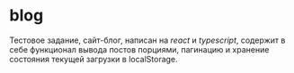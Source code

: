 # blog
Тестовое задание, сайт-блог, написан на *react* и *typescript*, содержит в себе функционал вывода постов порциями, пагинацию и хранение состояния текущей загрузки в localStorage.
